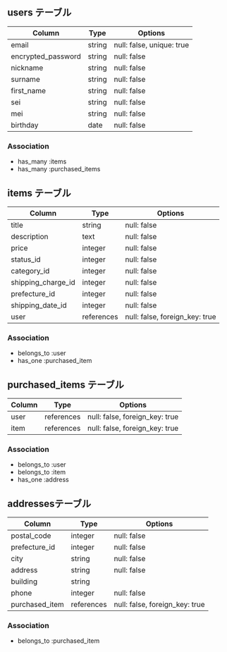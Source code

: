 ## users テーブル

| Column                | Type   | Options                    |
| ----------------------| ------ | -----------                |
| email                 | string | null: false, unique: true  |
| encrypted_password    | string | null: false                |
| nickname              | string | null: false                |
| surname               | string | null: false                |
| first_name            | string | null: false                |
| sei                   | string | null: false                |
| mei                   | string | null: false                |
| birthday              | date   | null: false                |

### Association

- has_many :items
- has_many :purchased_items

## items テーブル

| Column                   | Type       | Options                       |
| -------------------------| ---------- | ----------------------------- |
| title                    | string     | null: false                   |
| description              | text       | null: false                   |
| price                    | integer    | null: false                   |
| status_id                | integer    | null: false                   | 
| category_id              | integer    | null: false                   |             
| shipping_charge_id       | integer    | null: false                   |            
| prefecture_id            | integer    | null: false                   |
| shipping_date_id         | integer    | null: false                   |             
| user                     | references |null: false, foreign_key: true |      

### Association

- belongs_to :user
- has_one :purchased_item

## purchased_items テーブル

| Column                | Type       | Options                        |
| --------------------- | ---------- | ------------------------------ |
| user                  | references | null: false, foreign_key: true |    
| item                  | references | null: false, foreign_key: true |    

### Association

- belongs_to :user
- belongs_to :item
- has_one :address

## addressesテーブル

| Column          | Type       | Options                        |
| --------------- | ---------- | -----------                    |
| postal_code     | integer    | null: false                    |
| prefecture_id   | integer    | null: false                    |
| city            | string     | null: false                    |
| address         | string     | null: false                    |
| building        | string     |                                |
| phone           | integer    | null: false                    |            
| purchased_item  | references | null: false, foreign_key: true |        

### Association
- belongs_to :purchased_item
